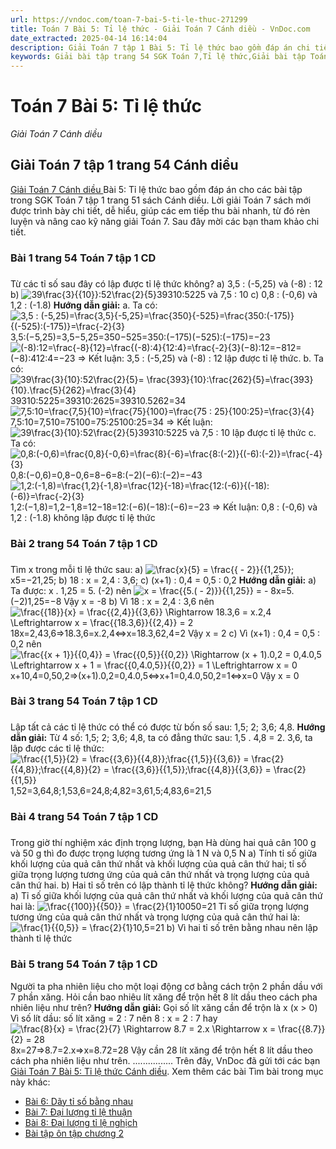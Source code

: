 ```yaml
---
url: https://vndoc.com/toan-7-bai-5-ti-le-thuc-271299
title: Toán 7 Bài 5: Tỉ lệ thức - Giải Toán 7 Cánh diều - VnDoc.com
date_extracted: 2025-04-14 16:14:04
description: Giải Toán 7 tập 1 Bài 5: Tỉ lệ thức bao gồm đáp án chi tiết cho các câu hỏi trong SGK Toán 7 tập 1, mời các bạn tham khảo.
keywords: Giải bài tập trang 54 SGK Toán 7,Tỉ lệ thức,Giải bài tập Toán lớp 7,giải bài tập toán lớp 7 tập 1,giải toán 7,giải bài tập toán 7,giải toán lớp 7,giai toan 7,toan 7,sgk toán 7,toán lớp 7 Tỉ lệ thức,giải toán 7 bài 1 cánh diều,giải toán 7 bài Tỉ lệ thức,giải toán 7 cánh diều
---
```


# Toán 7 Bài 5: Tỉ lệ thức
 _Giải Toán 7 Cánh diều_
## Giải Toán 7 tập 1 trang 54 Cánh diều
[Giải Toán 7 Cánh diều ](<https://vndoc.com/toan-7-canh-dieu>)Bài 5: Tỉ lệ thức bao gồm đáp án cho các bài tập trong SGK Toán 7 tập 1 trang 51 sách Cánh diều. Lời giải Toán 7 sách mới được trình bày chi tiết, dễ hiểu[,](<https://vndoc.com/toan-lop7>) giúp các em tiếp thu bài nhanh, từ đó rèn luyện và nâng cao kỹ năng giải Toán 7. Sau đây mời các bạn tham khảo chi tiết.
### Bài 1 trang 54 Toán 7 tập 1 CD
### 
Từ các tỉ số sau đây có lập được tỉ lệ thức không?
a\) 3,5 : \(-5,25\) và \(-8\) : 12
b\) ![39\\frac{3}{{10}}:52\\frac{2}{5}](https://i.vdoc.vn/data/image/blank.png)39310:5225 và 7,5 : 10
c\) 0,8 : \(-0,6\) và 1,2 : \(-1.8\)
**Hướng dẫn giải:**
a. Ta có:
![3,5 : \(-5,25\)=\\frac{3,5}{-5,25}=\\frac{350}{-525}=\\frac{350:\(-175\)}{\(-525\):\(-175\)}=\\frac{-2}{3}](https://i.vdoc.vn/data/image/blank.png)3,5:\(−5,25\)=3,5−5,25=350−525=350:\(−175\)\(−525\):\(−175\)=−23
![\(-8\):12=\\frac{-8}{12}=\\frac{\(-8\):4}{12:4}=\\frac{-2}{3}](https://i.vdoc.vn/data/image/blank.png)\(−8\):12=−812=\(−8\):412:4=−23
=> Kết luận: 3,5 : \(-5,25\) và \(-8\) : 12 lập được tỉ lệ thức.
b. Ta có:
![39\\frac{3}{10}:52\\frac{2}{5}= \\frac{393}{10}:\\frac{262}{5}=\\frac{393}{10}.\\frac{5}{262}=\\frac{3}{4}](https://i.vdoc.vn/data/image/blank.png)39310:5225=39310:2625=39310.5262=34
![7,5:10=\\frac{7,5}{10}=\\frac{75}{100}=\\frac{75 : 25}{100:25}=\\frac{3}{4}](https://i.vdoc.vn/data/image/blank.png)7,5:10=7,510=75100=75:25100:25=34
=> Kết luận: ![39\\frac{3}{10}:52\\frac{2}{5}](https://i.vdoc.vn/data/image/blank.png)39310:5225 và 7,5 : 10 lập được tỉ lệ thức
c. Ta có:
![0,8:\(-0,6\)=\\frac{0,8}{-0,6}=\\frac{8}{-6}=\\frac{8:\(-2\)}{\(-6\):\(-2\)}=\\frac{-4}{3}](https://i.vdoc.vn/data/image/blank.png)0,8:\(−0,6\)=0,8−0,6=8−6=8:\(−2\)\(−6\):\(−2\)=−43
![1,2:\(-1,8\)=\\frac{1,2}{-1,8}=\\frac{12}{-18}=\\frac{12:\(-6\)}{\(-18\):\(-6\)}=\\frac{-2}{3}](https://i.vdoc.vn/data/image/blank.png)1,2:\(−1,8\)=1,2−1,8=12−18=12:\(−6\)\(−18\):\(−6\)=−23
=> Kết luận: 0,8 : \(-0,6\) và 1,2 : \(-1.8\) không lập được tỉ lệ thức
### Bài 2 trang 54 Toán 7 tập 1 CD
### 
Tìm x trong mỗi tỉ lệ thức sau:
a\) ![\\frac{x}{5} = \\frac{{ - 2}}{{1,25}};](https://i.vdoc.vn/data/image/blank.png)x5=−21,25;
b\) 18 : x = 2,4 : 3,6;
c\) \(x+1\) : 0,4 = 0,5 : 0,2
**Hướng dẫn giải:**
a\) Ta được: x . 1,25 = 5. \(-2\) nên ![x = \\frac{{5.\( - 2\)}}{{1,25}} = - 8](https://i.vdoc.vn/data/image/blank.png)x=5.\(−2\)1,25=−8
Vậy x = -8
b\) Vì 18 : x = 2,4 : 3,6 nên ![\\frac{{18}}{x} = \\frac{{2,4}}{{3,6}} \\Rightarrow 18.3,6 = x.2,4 \\Leftrightarrow x = \\frac{{18.3,6}}{{2,4}} = 2](https://i.vdoc.vn/data/image/blank.png)18x=2,43,6⇒18.3,6=x.2,4⇔x=18.3,62,4=2
Vậy x = 2
c\) Vì \(x+1\) : 0,4 = 0,5 : 0,2 nên ![\\frac{{x + 1}}{{0,4}} = \\frac{{0,5}}{{0,2}} \\Rightarrow \(x + 1\).0,2 = 0,4.0,5 \\Leftrightarrow x + 1 = \\frac{{0,4.0,5}}{{0,2}} = 1 \\Leftrightarrow x = 0](https://i.vdoc.vn/data/image/blank.png)x+10,4=0,50,2⇒\(x+1\).0,2=0,4.0,5⇔x+1=0,4.0,50,2=1⇔x=0
Vậy x = 0
### Bài 3 trang 54 Toán 7 tập 1 CD
### 
Lập tất cả các tỉ lệ thức có thể có được từ bốn số sau: 1,5; 2; 3,6; 4,8.
**Hướng dẫn giải:**
Từ 4 số: 1,5; 2; 3,6; 4,8, ta có đẳng thức sau: 1,5 . 4,8 = 2. 3,6, ta lập được các tỉ lệ thức:
![\\frac{{1,5}}{2} = \\frac{{3,6}}{{4,8}};\\frac{{1,5}}{{3,6}} = \\frac{2}{{4,8}};\\frac{{4,8}}{2} = \\frac{{3,6}}{{1,5}};\\frac{{4,8}}{{3,6}} = \\frac{2}{{1,5}}](https://i.vdoc.vn/data/image/blank.png)1,52=3,64,8;1,53,6=24,8;4,82=3,61,5;4,83,6=21,5
### Bài 4 trang 54 Toán 7 tập 1 CD
### 
Trong giờ thí nghiệm xác định trọng lượng, bạn Hà dùng hai quả cân 100 g và 50 g thì đo được trọng lượng tương ứng là 1 N và 0,5 N
a\) Tính tỉ số giữa khối lượng của quả cân thứ nhất và khối lượng của quả cân thứ hai; tỉ số giữa trọng lượng tương ứng của quả cân thứ nhất và trọng lượng của quả cân thứ hai.
b\) Hai tỉ số trên có lập thành tỉ lệ thức không?
**Hướng dẫn giải:**
a\) Tỉ số giữa khối lượng của quả cân thứ nhất và khối lượng của quả cân thứ hai là:
![\\frac{{100}}{{50}} = \\frac{2}{1}](https://i.vdoc.vn/data/image/blank.png)10050=21
Tỉ số giữa trọng lượng tương ứng của quả cân thứ nhất và trọng lượng của quả cân thứ hai là: ![\\frac{1}{{0,5}} = \\frac{2}{1}](https://i.vdoc.vn/data/image/blank.png)10,5=21
b\) Vì hai tỉ số trên bằng nhau nên lập thành tỉ lệ thức
### Bài 5 trang 54 Toán 7 tập 1 CD
Người ta pha nhiên liệu cho một loại động cơ bằng cách trộn 2 phần dầu với 7 phần xăng. Hỏi cần bao nhiêu lít xăng để trộn hết 8 lít dầu theo cách pha nhiên liệu như trên?
**Hướng dẫn giải:**
Gọi số lít xăng cần để trộn là x \(x > 0\)
Vì số lít dầu: số lít xăng = 2 : 7 nên 8 : x = 2 : 7 hay ![\\frac{8}{x} = \\frac{2}{7} \\Rightarrow 8.7 = 2.x \\Rightarrow x = \\frac{{8.7}}{2} = 28](https://i.vdoc.vn/data/image/blank.png)8x=27⇒8.7=2.x⇒x=8.72=28
Vậy cần 28 lít xăng để trộn hết 8 lít dầu theo cách pha nhiên liệu như trên.
................
Trên đây, VnDoc đã gửi tới các bạn [Giải Toán 7 Bài 5: Tỉ lệ thức Cánh diều](<https://vndoc.com/toan-7-bai-5-ti-le-thuc-271299>).
Xem thêm các bài Tìm bài trong mục này khác:
  * [Bài 6: Dãy tỉ số bằng nhau ](</toan-7-bai-6-day-ti-so-bang-nhau-271310>)
  * [Bài 7: Đại lượng tỉ lệ thuận](</toan-7-bai-7-dai-luong-ti-le-thuan-271315>)
  * [Bài 8: Đại lượng tỉ lệ nghịch](</toan-7-bai-8-dai-luong-ti-le-nghich-271405>)
  * [Bài tập ôn tập chương 2](</toan-7-bai-tap-on-tap-chuong-2-271409>)

